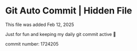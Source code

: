 # Git Auto Commit | Hidden File

This file was added Feb 12, 2025

Just for fun and keeping my daily git commit active 🤪

commit number: 1724205

